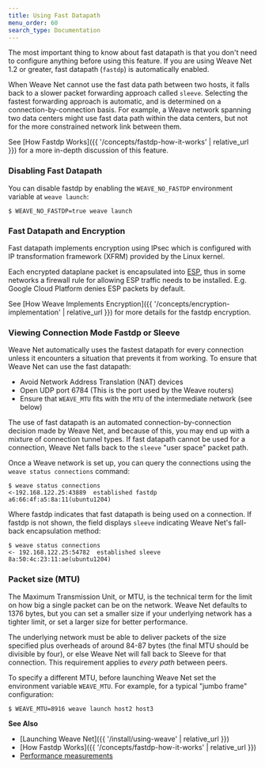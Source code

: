```yaml
---
title: Using Fast Datapath
menu_order: 60
search_type: Documentation
---
```



The most important thing to know about fast datapath is that you don't need to configure anything before using this feature. If you are using Weave Net 1.2 or greater, fast datapath (`fastdp`) is automatically enabled.

When Weave Net cannot use the fast data path between two hosts, it falls back to a slower packet forwarding approach called `sleeve`. Selecting the fastest forwarding approach is automatic, and is determined on a connection-by-connection basis. For example, a Weave network spanning two data centers might use fast data path within the data centers, but not for the more constrained network link between them. 

See [How Fastdp Works]({{ '/concepts/fastdp-how-it-works' | relative_url }}) for a more in-depth discussion of this feature. 

### Disabling Fast Datapath

You can disable fastdp by enabling the `WEAVE_NO_FASTDP` environment variable at `weave launch`:

    $ WEAVE_NO_FASTDP=true weave launch

### Fast Datapath and Encryption

Fast datapath implements encryption using IPsec which is configured with IP
transformation framework (XFRM) provided by the Linux kernel.

Each encrypted dataplane packet is encapsulated into [ESP](https://tools.ietf.org/html/rfc2406),
thus in some networks a firewall rule for allowing ESP traffic needs to be installed. E.g. Google
Cloud Platform denies ESP packets by default.

See [How Weave Implements Encryption]({{ '/concepts/encryption-implementation' | relative_url }})
for more details for the fastdp encryption.

### Viewing Connection Mode Fastdp or Sleeve

Weave Net automatically uses the fastest datapath for every connection unless it encounters a situation that prevents it from working. To ensure that Weave Net can use the fast datapath:

 * Avoid Network Address Translation (NAT) devices
 * Open UDP port 6784 (This is the port used by the Weave routers)
 * Ensure that `WEAVE_MTU` fits with the `MTU` of the intermediate network (see below)

The use of fast datapath is an automated connection-by-connection decision made by Weave Net, and because of this, you may end up with a mixture of connection tunnel types. If fast datapath cannot be used for a connection, Weave Net falls back to the `sleeve` "user space" packet path.

Once a Weave network is set up, you can query the connections using the `weave status connections` command:

    $ weave status connections
    <-192.168.122.25:43889  established fastdp a6:66:4f:a5:8a:11(ubuntu1204)

Where fastdp indicates that fast datapath is being used on a connection. If fastdp is not shown, the field displays `sleeve` indicating Weave Net's fall-back encapsulation method:

    $ weave status connections
    <- 192.168.122.25:54782  established sleeve 8a:50:4c:23:11:ae(ubuntu1204)

### <a name="mtu"></a>Packet size (MTU)

The Maximum Transmission Unit, or MTU, is the technical term for the
limit on how big a single packet can be on the network. Weave Net
defaults to 1376 bytes, but you can set a smaller size if your
underlying network has a tighter limit, or set a larger size for
better performance.

The underlying network must be able to deliver packets of the size
specified plus overheads of around 84-87 bytes (the final MTU should be
divisible by four), or else Weave Net will
fall back to Sleeve for that connection.  This requirement applies
to _every path_ between peers. 

To specify a different MTU, before launching Weave Net set the
environment variable `WEAVE_MTU`.  For example, for a typical "jumbo
frame" configuration:

    $ WEAVE_MTU=8916 weave launch host2 host3

**See Also**

 * [Launching Weave Net]({{ '/install/using-weave' | relative_url }})
 * [How Fastdp Works]({{ '/concepts/fastdp-how-it-works' | relative_url }})
 * [Performance measurements](https://web.archive.org/web/20231002233731/https://www.weave.works/blog/weave-docker-networking-performance-fast-data-path/)
